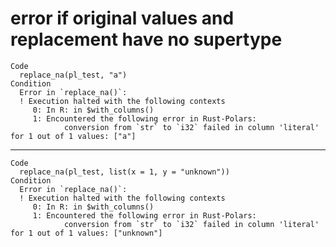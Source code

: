 # error if original values and replacement have no supertype

    Code
      replace_na(pl_test, "a")
    Condition
      Error in `replace_na()`:
      ! Execution halted with the following contexts
         0: In R: in $with_columns()
         1: Encountered the following error in Rust-Polars:
            	conversion from `str` to `i32` failed in column 'literal' for 1 out of 1 values: ["a"]

---

    Code
      replace_na(pl_test, list(x = 1, y = "unknown"))
    Condition
      Error in `replace_na()`:
      ! Execution halted with the following contexts
         0: In R: in $with_columns()
         1: Encountered the following error in Rust-Polars:
            	conversion from `str` to `i32` failed in column 'literal' for 1 out of 1 values: ["unknown"]

